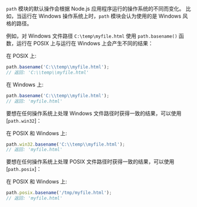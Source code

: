 
`path` 模块的默认操作会根据 Node.js 应用程序运行的操作系统的不同而变化。
比如，当运行在 Windows 操作系统上时，`path` 模块会认为使用的是 Windows 风格的路径。

例如，对 Windows 文件路径 `C:\temp\myfile.html` 使用 `path.basename()` 函数，运行在 POSIX 上与运行在 Windows 上会产生不同的结果：

在 POSIX 上:

```js
path.basename('C:\\temp\\myfile.html');
// 返回: 'C:\\temp\\myfile.html'
```

在 Windows 上:

```js
path.basename('C:\\temp\\myfile.html');
// 返回: 'myfile.html'
```

要想在任何操作系统上处理 Windows 文件路径时获得一致的结果，可以使用 [`path.win32`]：

在 POSIX 和 Windows 上:

```js
path.win32.basename('C:\\temp\\myfile.html');
// 返回: 'myfile.html'
```

要想在任何操作系统上处理 POSIX 文件路径时获得一致的结果，可以使用 [`path.posix`]：

在 POSIX 和 Windows 上:

```js
path.posix.basename('/tmp/myfile.html');
// 返回: 'myfile.html'
```

